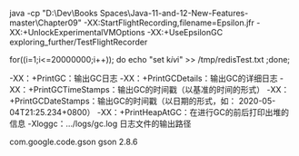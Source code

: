 

java -cp "D:\Dev\Books Spaces\Java-11-and-12-New-Features-master\Chapter09" -XX:StartFlightRecording,filename=Epsilon.jfr -XX:+UnlockExperimentalVMOptions -XX:+UseEpsilonGC exploring_further/TestFlightRecorder

for((i=1;i<=20000000;i++)); do echo "set k$i v$i" >> /tmp/redisTest.txt ;done;

-XX：+PrintGC：输出GC日志
-XX：+PrintGCDetails：输出GC的详细日志
-XX：+PrintGCTimeStamps：输出GC的时间戳（以基准的时间的形式）
-XX：+PrintGCDateStamps：输出GC的时间戳（以日期的形式，如： 2020-05-04T21:25.234+0800）
-XX：+PrintHeapAtGC：在进行GC的前后打印出堆的信息
-Xloggc：…/logs/gc.log 日志文件的输出路径



<dependency>
  <groupId>com.google.code.gson</groupId>
  <artifactId>gson</artifactId>
  <version>2.8.6</version>
</dependency>